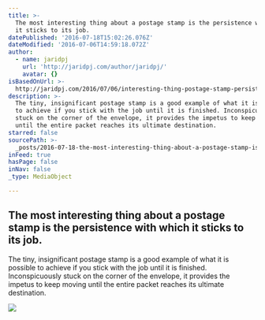 ```yaml
---
title: >-
  The most interesting thing about a postage stamp is the persistence with which
  it sticks to its job.
datePublished: '2016-07-18T15:02:26.076Z'
dateModified: '2016-07-06T14:59:18.072Z'
author:
  - name: jaridpj
    url: 'http://jaridpj.com/author/jaridpj/'
    avatar: {}
isBasedOnUrl: >-
  http://jaridpj.com/2016/07/06/interesting-thing-postage-stamp-persistence-sticks-job/
description: >-
  The tiny, insignificant postage stamp is a good example of what it is possible
  to achieve if you stick with the job until it is finished. Inconspicuously
  stuck on the corner of the envelope, it provides the impetus to keep moving
  until the entire packet reaches its ultimate destination.
starred: false
sourcePath: >-
  _posts/2016-07-18-the-most-interesting-thing-about-a-postage-stamp-is-the-pers.md
inFeed: true
hasPage: false
inNav: false
_type: MediaObject

---
```

<article style=""><h1>The most interesting thing about a postage stamp is the persistence with which it sticks to its job.</h1><p>The tiny, insignificant postage stamp is a good example of what it is possible to achieve if you stick with the job until it is finished. Inconspicuously stuck on the corner of the envelope, it provides the impetus to keep moving until the entire packet reaches its ultimate destination.</p><img src="http://jaridpj.com/wp-content/uploads/2016/07/persistence-with-which-it-sticks-jaridpj-1.jpg" /></article>
